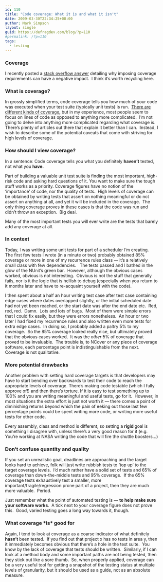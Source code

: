 ```yaml
---
id: 110
title: "Code coverage: What it is and what it isn't"
date: 2009-03-30T22:34:25+00:00
author: Mark Simpson
layout: single
guid: https://defragdev.com/blog/?p=110
#permalink: /?p=110
tags:
  - testing
---
```

### Coverage

I recently posted a [stack overflow answer](http://stackoverflow.com/questions/695811/pitfalls-of-code-coverage/695888#695888) detailing why imposing coverage requirements can have a negative impact.  I think it&#8217;s worth recycling here.

### What is coverage?

<div class="post-text">
  <p>
    In grossly simplified terms, code coverage tells you how much of your code was executed when your test suite (typically unit tests) is run.  <a href="http://en.wikipedia.org/wiki/Code_coverage">There are different kinds of coverage</a>, but in my experience, most people seem to focus on lines of code as opposed to anything more complicated.  I&#8217;m not going to delve into anything more complicated regarding what coverage is.  There&#8217;s plenty of articles out there that explain it better than I can.  Instead, I wish to describe some of the potential caveats that come with striving for high levels of coverage.
  </p>
  
  <h3>
    How should I view coverage?
  </h3>
  
  <p>
    In a sentence: Code coverage tells you what you definitely <strong>haven&#8217;t</strong> tested, not what you <strong>have.<br /> </strong>
  </p>
  
  <p>
    Part of building a valuable unit test suite is finding the most important, high-risk code and asking hard questions of it. You want to make sure the tough stuff works as a priority. Coverage figures have no notion of the &#8216;importance&#8217; of code, nor the quality of tests.  High levels of coverage can be obtained by writing tests that assert on nothing meaningful or do not assert on anything at all, and yet it will be included in the coverage.  The only thing coverage proves in these cases is that the code was run and didn&#8217;t throw an exception.  Big deal.
  </p>
  
  <p>
    Many of the most important tests you will ever write are the tests that barely add any coverage at all.
  </p>
  
  <h3>
    In context
  </h3>
  
  <p>
    Today, I was writing some unit tests for part of a scheduler I&#8217;m creating.  The first few tests I wrote (in a minute or two) probably obtained 85% coverage or more in one of my recurrence rules class &#8212; it&#8217;s a relatively small class with few dependencies.   The tests passed and I bathed in the glow of the NUnit&#8217;s green bar.  However, although the obvious cases worked, obvious is not interesting.  Obvious is not the stuff that generally fails, nor is it the logic that is hellish to debug (especially when you return to it months later and have to re-acquaint yourself with the code).
  </p>
  
  <p>
    I then spent about a half an hour writing test case after test case containing edge cases where dates overlapped slightly, or the initial scheduled date had not yet been reached, or the start date was after the end date etc.  Red, red, red.  Damn.  Lots and lots of bugs.  Most of them were simple errors that I could fix easily, but they were errors nonetheless.  An hour or two later I had fixed my recurrence rules and also written even more tests for extra edge cases.  In doing so, I probably added a paltry 5% to my coverage.  So the 85% coverage looked really nice, but ultimately proved that the obvious cases worked.  It was the <em>other</em> 5% of coverage that proved to be invaluable.  The trouble is, to NCover or any piece of coverage software, each percentage point is indistinguishable from the next.  Coverage is not qualitative.
  </p>
  
  <h3>
    More potential drawbacks
  </h3>
  
  <p>
    Another problem with setting hard coverage targets is that developers may have to start bending over backwards to test their code to reach the appropriate levels of coverage. There&#8217;s making code testable (which I fully approve of!) and then there&#8217;s torture. If it is easy to test something up to 100% and you are writing meaningful and useful tests, go for it.  However, in most situations the extra effort is just not worth it &#8212; there comes a point of diminishing returns beyond which the pain of eeking out those last few percentage points could be spent writing more code, or writing more useful tests for other code.
  </p>
  
  <p>
    Every assembly, class and method is different, so setting a <strong>rigid </strong>goal is something I disagree with, unless there&#8217;s a very good reason for it (e.g. You&#8217;re working at NASA writing the code that will fire the shuttle boosters&#8230;)
  </p>
  
  <h3>
    Don&#8217;t confuse quantity and quality
  </h3>
  
  <p>
    If you set an unrealistic goal, deadlines are approaching and the target looks hard to achieve, folk will just write rubbish tests to &#8216;top up&#8217; to the target coverage levels.  I&#8217;d much rather have a solid set of tests and 65% of coverage than down-the-middle tests and 95% coverage.  If the 65% coverage tests exhaustively test a smaller, more important/fragile/regression prone part of a project, then they are much more valuable.  Period.
  </p>
  
  <p>
    Just remember what the point of automated testing is &#8212; <strong>to help make sure your software works</strong>.  A tick next to your coverage figure does not prove this.  Good, varied testing goes a long way towards it, though.
  </p>
  
  <h3>
    What coverage *is* good for
  </h3>
  
  <p>
    Again, I tend to look at coverage as a coarse indicator of what definitely <strong>hasn&#8217;t</strong> been tested.  If you find out that project x has no tests in area y, then it immediately becomes obvious that there&#8217;s a hole in the test suite.  You know by the lack of coverage that tests should be written.  Similarly, if I can look at a method body and some important paths are not being tested, then they stick out like a sore thumb.  So, when properly applied, coverage can be a very useful tool for getting a snapshot of the testing status at multiple levels of granularity, but it should be used as a guide, not as an absolute measure.</div>